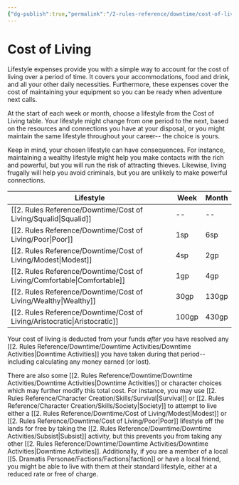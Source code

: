 ```yaml
---
{"dg-publish":true,"permalink":"/2-rules-reference/downtime/cost-of-living/cost-of-living/","noteIcon":""}
---
```


# Cost of Living

Lifestyle expenses provide you with a simple way to account for the cost of living over a period of time. It covers your accommodations, food and drink, and all your other daily necessities. Furthermore, these expenses cover the cost of maintaining your equipment so you can be ready when adventure next calls. 

At the start of each week or month, choose a lifestyle from the Cost of Living table. Your lifestyle might change from one period to the next, based on the resources and connections you have at your disposal, or you might maintain the same lifestyle throughout your career-- the choice is yours. 

Keep in mind, your chosen lifestyle can have consequences. For instance, maintaining a wealthy lifestyle might help you make contacts with the rich and powerful, but you will run the risk of attracting thieves. Likewise, living frugally will help you avoid criminals, but you are unlikely to make powerful connections.

| Lifestyle    | Week  | Month |
| ------------ | ----- | ----- |
| [[2. Rules Reference/Downtime/Cost of Living/Squalid\|Squalid]]      | --    | --    |
| [[2. Rules Reference/Downtime/Cost of Living/Poor\|Poor]]         | 1sp   | 6sp   |
| [[2. Rules Reference/Downtime/Cost of Living/Modest\|Modest]]       | 4sp   | 2gp   |
| [[2. Rules Reference/Downtime/Cost of Living/Comfortable\|Comfortable]]  | 1gp   | 4gp   |
| [[2. Rules Reference/Downtime/Cost of Living/Wealthy\|Wealthy]]      | 30gp  | 130gp |
| [[2. Rules Reference/Downtime/Cost of Living/Aristocratic\|Aristocratic]] | 100gp | 430gp |{ #CostofLiving}


Your cost of living is deducted from your funds _after_ you have resolved any [[2. Rules Reference/Downtime/Downtime Activities/Downtime Activities\|Downtime Activities]] you have taken during that period-- including calculating any money earned (or lost). 

There are also some [[2. Rules Reference/Downtime/Downtime Activities/Downtime Activities\|Downtime Activities]] or character choices which may further modify this total cost. For instance, you may use [[2. Rules Reference/Character Creation/Skills/Survival\|Survival]] or [[2. Rules Reference/Character Creation/Skills/Society\|Society]] to attempt to live either a [[2. Rules Reference/Downtime/Cost of Living/Modest\|Modest]] or [[2. Rules Reference/Downtime/Cost of Living/Poor\|Poor]] lifestyle off the lands for free by taking the [[2. Rules Reference/Downtime/Downtime Activities/Subsist\|Subsist]] activity, but this prevents you from taking any other [[2. Rules Reference/Downtime/Downtime Activities/Downtime Activities\|Downtime Activities]]. Additionally, if you are a member of a local [[5. Dramatis Personae/Factions/Factions\|faction]] or have a local friend, you might be able to live with them at their standard lifestyle, either at a reduced rate or free of charge. 

